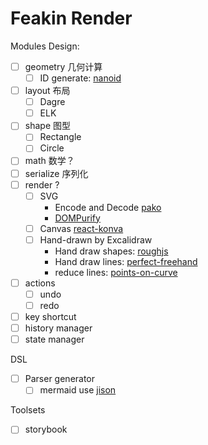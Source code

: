 # Feakin Render

Modules Design:

- [ ] geometry 几何计算
  - [ ] ID generate: [nanoid](https://github.com/ai/nanoid)
- [ ] layout 布局
  - [ ] Dagre
  - [ ] ELK
- [ ] shape 图型
  - [ ] Rectangle
  - [ ] Circle
- [ ] math 数学？
- [ ] serialize 序列化
- [ ] render ?
  - [ ] SVG
    - Encode and Decode [pako](https://github.com/nodeca/pako)
    - [DOMPurify](https://github.com/cure53/DOMPurify)
  - [ ] Canvas [react-konva](https://github.com/konvajs/react-konva)
  - [ ] Hand-drawn by Excalidraw
    - Hand draw shapes: [roughjs](https://github.com/rough-stuff/rough)
    - Hand draw lines: [perfect-freehand](https://github.com/steveruizok/perfect-freehand)
    - reduce lines: [points-on-curve](https://github.com/pshihn/bezier-points)
- [ ] actions
  - [ ] undo
  - [ ] redo
- [ ] key shortcut
- [ ] history manager
- [ ] state manager

DSL

- [ ] Parser generator
  - [ ] mermaid use [jison](https://github.com/zaach/jison)

Toolsets

- [ ] storybook
